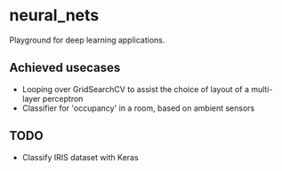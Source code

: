 # neural_nets

Playground for deep learning applications.

## Achieved usecases

* Looping over GridSearchCV to assist the choice of layout of a multi-layer perceptron
* Classifier for 'occupancy' in a room, based on ambient sensors

## TODO

* Classify IRIS dataset with Keras
